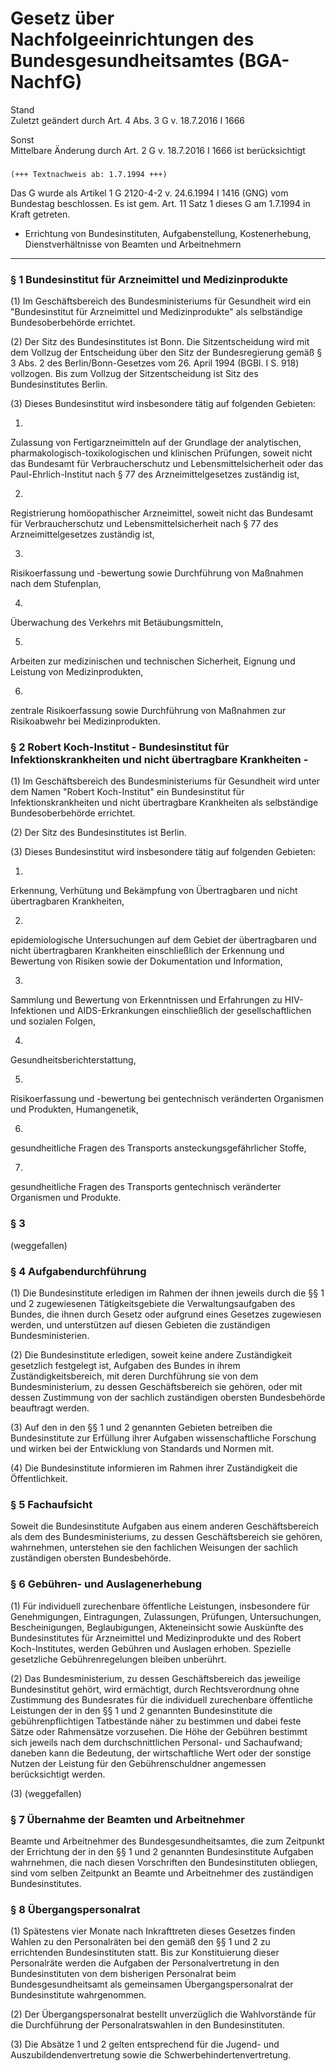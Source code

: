 Gesetz über Nachfolgeeinrichtungen des Bundesgesundheitsamtes (BGA-NachfG)
==========================================================================

Stand  
Zuletzt geändert durch Art. 4 Abs. 3 G v. 18.7.2016 I 1666

Sonst  
Mittelbare Änderung durch Art. 2 G v. 18.7.2016 I 1666 ist berücksichtigt

### 

```
(+++ Textnachweis ab: 1.7.1994 +++)
```

Das G wurde als Artikel 1 G 2120-4-2 v. 24.6.1994 I 1416 (GNG) vom Bundestag beschlossen. Es ist gem. Art. 11 Satz 1 dieses G am 1.7.1994 in Kraft getreten.

- Errichtung von Bundesinstituten, Aufgabenstellung, Kostenerhebung, Dienstverhältnisse von Beamten und Arbeitnehmern
---------------------------------------------------------------------------------------------------------------------

### 

### § 1 Bundesinstitut für Arzneimittel und Medizinprodukte

(1) Im Geschäftsbereich des Bundesministeriums für Gesundheit wird ein "Bundesinstitut für Arzneimittel und Medizinprodukte" als selbständige Bundesoberbehörde errichtet.

(2) Der Sitz des Bundesinstitutes ist Bonn. Die Sitzentscheidung wird mit dem Vollzug der Entscheidung über den Sitz der Bundesregierung gemäß § 3 Abs. 2 des Berlin/Bonn-Gesetzes vom 26. April 1994 (BGBl. I S. 918) vollzogen. Bis zum Vollzug der Sitzentscheidung ist Sitz des Bundesinstitutes Berlin.

(3) Dieses Bundesinstitut wird insbesondere tätig auf folgenden Gebieten:

1.  
Zulassung von Fertigarzneimitteln auf der Grundlage der analytischen, pharmakologisch-toxikologischen und klinischen Prüfungen, soweit nicht das Bundesamt für Verbraucherschutz und Lebensmittelsicherheit oder das Paul-Ehrlich-Institut nach § 77 des Arzneimittelgesetzes zuständig ist,

2.  
Registrierung homöopathischer Arzneimittel, soweit nicht das Bundesamt für Verbraucherschutz und Lebensmittelsicherheit nach § 77 des Arzneimittelgesetzes zuständig ist,

3.  
Risikoerfassung und -bewertung sowie Durchführung von Maßnahmen nach dem Stufenplan,

4.  
Überwachung des Verkehrs mit Betäubungsmitteln,

5.  
Arbeiten zur medizinischen und technischen Sicherheit, Eignung und Leistung von Medizinprodukten,

6.  
zentrale Risikoerfassung sowie Durchführung von Maßnahmen zur Risikoabwehr bei Medizinprodukten.

### § 2 Robert Koch-Institut - Bundesinstitut für Infektionskrankheiten und nicht übertragbare Krankheiten -

(1) Im Geschäftsbereich des Bundesministeriums für Gesundheit wird unter dem Namen "Robert Koch-Institut" ein Bundesinstitut für Infektionskrankheiten und nicht übertragbare Krankheiten als selbständige Bundesoberbehörde errichtet.

(2) Der Sitz des Bundesinstitutes ist Berlin.

(3) Dieses Bundesinstitut wird insbesondere tätig auf folgenden Gebieten:

1.  
Erkennung, Verhütung und Bekämpfung von Übertragbaren und nicht übertragbaren Krankheiten,

2.  
epidemiologische Untersuchungen auf dem Gebiet der übertragbaren und nicht übertragbaren Krankheiten einschließlich der Erkennung und Bewertung von Risiken sowie der Dokumentation und Information,

3.  
Sammlung und Bewertung von Erkenntnissen und Erfahrungen zu HIV-Infektionen und AIDS-Erkrankungen einschließlich der gesellschaftlichen und sozialen Folgen,

4.  
Gesundheitsberichterstattung,

5.  
Risikoerfassung und -bewertung bei gentechnisch veränderten Organismen und Produkten, Humangenetik,

6.  
gesundheitliche Fragen des Transports ansteckungsgefährlicher Stoffe,

7.  
gesundheitliche Fragen des Transports gentechnisch veränderter Organismen und Produkte.

### § 3

(weggefallen)

### § 4 Aufgabendurchführung

(1) Die Bundesinstitute erledigen im Rahmen der ihnen jeweils durch die §§ 1 und 2 zugewiesenen Tätigkeitsgebiete die Verwaltungsaufgaben des Bundes, die ihnen durch Gesetz oder aufgrund eines Gesetzes zugewiesen werden, und unterstützen auf diesen Gebieten die zuständigen Bundesministerien.

(2) Die Bundesinstitute erledigen, soweit keine andere Zuständigkeit gesetzlich festgelegt ist, Aufgaben des Bundes in ihrem Zuständigkeitsbereich, mit deren Durchführung sie von dem Bundesministerium, zu dessen Geschäftsbereich sie gehören, oder mit dessen Zustimmung von der sachlich zuständigen obersten Bundesbehörde beauftragt werden.

(3) Auf den in den §§ 1 und 2 genannten Gebieten betreiben die Bundesinstitute zur Erfüllung ihrer Aufgaben wissenschaftliche Forschung und wirken bei der Entwicklung von Standards und Normen mit.

(4) Die Bundesinstitute informieren im Rahmen ihrer Zuständigkeit die Öffentlichkeit.

### § 5 Fachaufsicht

Soweit die Bundesinstitute Aufgaben aus einem anderen Geschäftsbereich als dem des Bundesministeriums, zu dessen Geschäftsbereich sie gehören, wahrnehmen, unterstehen sie den fachlichen Weisungen der sachlich zuständigen obersten Bundesbehörde.

### § 6 Gebühren- und Auslagenerhebung

(1) Für individuell zurechenbare öffentliche Leistungen, insbesondere für Genehmigungen, Eintragungen, Zulassungen, Prüfungen, Untersuchungen, Bescheinigungen, Beglaubigungen, Akteneinsicht sowie Auskünfte des Bundesinstitutes für Arzneimittel und Medizinprodukte und des Robert Koch-Institutes, werden Gebühren und Auslagen erhoben. Spezielle gesetzliche Gebührenregelungen bleiben unberührt.

(2) Das Bundesministerium, zu dessen Geschäftsbereich das jeweilige Bundesinstitut gehört, wird ermächtigt, durch Rechtsverordnung ohne Zustimmung des Bundesrates für die individuell zurechenbare öffentliche Leistungen der in den §§ 1 und 2 genannten Bundesinstitute die gebührenpflichtigen Tatbestände näher zu bestimmen und dabei feste Sätze oder Rahmensätze vorzusehen. Die Höhe der Gebühren bestimmt sich jeweils nach dem durchschnittlichen Personal- und Sachaufwand; daneben kann die Bedeutung, der wirtschaftliche Wert oder der sonstige Nutzen der Leistung für den Gebührenschuldner angemessen berücksichtigt werden.

(3) (weggefallen)

### § 7 Übernahme der Beamten und Arbeitnehmer

Beamte und Arbeitnehmer des Bundesgesundheitsamtes, die zum Zeitpunkt der Errichtung der in den §§ 1 und 2 genannten Bundesinstitute Aufgaben wahrnehmen, die nach diesen Vorschriften den Bundesinstituten obliegen, sind vom selben Zeitpunkt an Beamte und Arbeitnehmer des zuständigen Bundesinstitutes.

### § 8 Übergangspersonalrat

(1) Spätestens vier Monate nach Inkrafttreten dieses Gesetzes finden Wahlen zu den Personalräten bei den gemäß den §§ 1 und 2 zu errichtenden Bundesinstituten statt. Bis zur Konstituierung dieser Personalräte werden die Aufgaben der Personalvertretung in den Bundesinstituten von dem bisherigen Personalrat beim Bundesgesundheitsamt als gemeinsamen Übergangspersonalrat der Bundesinstitute wahrgenommen.

(2) Der Übergangspersonalrat bestellt unverzüglich die Wahlvorstände für die Durchführung der Personalratswahlen in den Bundesinstituten.

(3) Die Absätze 1 und 2 gelten entsprechend für die Jugend- und Auszubildendenvertretung sowie die Schwerbehindertenvertretung.
